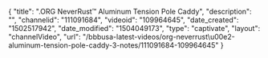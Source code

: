 {
    "title": ".ORG NeverRust&trade; Aluminum Tension Pole Caddy",
    "description": "",
    "channelid": "111091684",
    "videoid": "109964645",
    "date_created": "1502517942",
    "date_modified": "1504049173",
    "type": "captivate",
    "layout": "channelVideo",
    "url": "\/bbbusa-latest-videos\/org-neverrust\u00e2-aluminum-tension-pole-caddy-3-notes\/111091684-109964645"
}